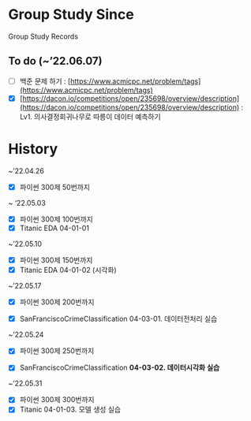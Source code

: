 # Group Study Since 
Group Study Records

## **To do** (~’22.06.07)

- [ ]  백준 문제 하기 : [https://www.acmicpc.net/problem/tags](https://www.acmicpc.net/problem/tags)
- [x]  [https://dacon.io/competitions/open/235698/overview/description](https://dacon.io/competitions/open/235698/overview/description) : Lv1. 의사결정회귀나무로 따릉이 데이터 예측하기

# **History**

~’22.04.26

- [x]  파이썬 300제 50번까지

~ ‘22.05.03

- [x]  파이썬 300제 100번까지
- [x]  Titanic EDA 04-01-01

~’22.05.10

- [x]  파이썬 300제 150번까지
- [x]  Titanic EDA 04-01-02 (시각화)

~’22.05.17

- [x]  파이썬 300제 200번까지
- [x]  SanFranciscoCrimeClassification 04-03-01. 데이터전처리 실습
    
    

~’22.05.24

- [x]  파이썬 300제 250번까지
- [x]  SanFranciscoCrimeClassification ****04-03-02. 데이터시각화 실습****
    
    

~’22.05.31

- [x]  파이썬 300제 300번까지
- [x]  Titanic 04-01-03. 모델 생성 실습
